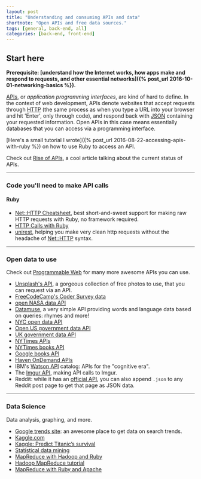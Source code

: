 ```yaml
---
layout: post
title: "Understanding and consuming APIs and data"
shortnote: "Open APIs and free data sources."
tags: [general, back-end, all]
categories: [back-end, front-end]
---
```


## Start here

**Prerequisite: [understand how the Internet works, how apps make and respond to requests, and other essential networks]({% post_url 2016-10-01-networking-basics %}).**

[APIs](https://en.wikipedia.org/wiki/Application_programming_interface), or *application programming interfaces*, are kind of hard to define. In the context of web development, APIs denote websites that accept requests through [HTTP](http://www.w3schools.com/tags/ref_httpmethods.asp) (the same process as when you type a URL into your browser and hit 'Enter', only through code), and respond back with [JSON](http://www.w3schools.com/json/) containing your requested information. Open APIs in this case means essentially databases that you can access via a programming interface.

[Here's a small tutorial I wrote]({% post_url 2016-08-22-accessing-apis-with-ruby %}) on how to use Ruby to access an API.

Check out [Rise of APIs](http://techcrunch.com/2016/05/21/the-rise-of-apis/?ncid=rss&utm_source=feedburner&utm_medium=feed&utm_campaign=Feed%3A+Techcrunch+%28TechCrunch%29), a cool article talking about the current status of APIs.

<hr>

### Code you'll need to make API calls

#### Ruby
* [Net::HTTP Cheatsheet](http://www.rubyinside.com/nethttp-cheat-sheet-2940.html), best short-and-sweet support for making raw HTTP requests with Ruby, no framework required.
* [HTTP Calls with Ruby](https://blog.codeship.com/http-calls-ruby/?utm_source=rubyweekly&utm_medium=email)
* [unirest](http://unirest.io/ruby), helping you make very clean http requests without the headache of [Net::HTTP](http://ruby-doc.org/stdlib-2.3.1/libdoc/net/http/rdoc/Net/HTTP.html) syntax.

<hr>

### Open data to use
Check out [Programmable Web](http://www.programmableweb.com/apis/directory) for many more awesome APIs you can use.

* [Unsplash's API](https://unsplash.com/developers), a gorgeous collection of free photos to use, that you can request via an API.
* [FreeCodeCamp's Coder Survey data](https://github.com/FreeCodeCamp/2016-new-coder-survey)
* [open NASA data API](https://data.nasa.gov/)
* [Datamuse](http://www.datamuse.com/api/), a very simple API providing words and language data based on queries: rhymes and more!
* [NYC open data API](https://nycopendata.socrata.com/data)
* [Open US government data API](http://www.data.gov/)
* [UK government data API](https://data.gov.uk/)
* [NYTimes APIs](http://developer.nytimes.com/docs)
* [NYTimes books API](http://developer.nytimes.com/docs/books_api/)
* [Google books API](http://storage.googleapis.com/books/ngrams/books/datasetsv2.html)
* [Haven OnDemand APIs](https://dev.havenondemand.com/apis)
* IBM's [Watson API](http://www.ibm.com/watson/developercloud/services-catalog.html) catalog: APIs for the "cognitive era".
* The [Imgur API](https://api.imgur.com/endpoints), making API calls to Imgur.
* Reddit: while it has an [official API](https://www.reddit.com/dev/api/), you can also append `.json` to any Reddit post page to get that page as JSON data. 

<hr>

### Data Science
Data analysis, graphing, and more.

* [Google trends site](http://www.google.com/trends/explore#cmpt=q&tz=Etc%2FGMT%2B4): an awesome place to get data on search trends.
* [Kaggle.com](https://www.kaggle.com/competitions)
* [Kaggle: Predict Titanic’s survival](https://www.kaggle.com/c/titanic)
* [Statistical data mining](http://www.autonlab.org/tutorials/)
* [MapReduce with Hadoop and Ruby](https://speakerdeck.com/swanandp/build-your-first-mapreduce-with-hadoop-and-ruby)
* [Hadoop MapReduce tutorial](https://hadoop.apache.org/docs/r1.2.1/mapred_tutorial.html)
* [MapReduce with Ruby and Apache](http://blog.cloudera.com/blog/2011/01/map-reduce-with-ruby-using-apache-hadoop/)
